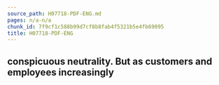 ```yaml
---
source_path: H07718-PDF-ENG.md
pages: n/a-n/a
chunk_id: 7f9cf1c588b99d7cf8b8fab4f5321b5e4fb69095
title: H07718-PDF-ENG
---
```

## conspicuous neutrality. But as customers and employees increasingly
